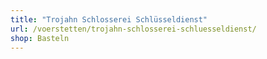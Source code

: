 ```yaml
---
title: "Trojahn Schlosserei Schlüsseldienst"
url: /voerstetten/trojahn-schlosserei-schluesseldienst/
shop: Basteln
---
```

